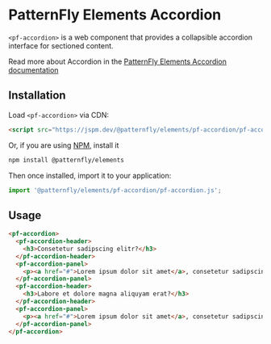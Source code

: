 # PatternFly Elements Accordion
     
`<pf-accordion>` is a web component that provides a collapsible accordion interface for sectioned content.

Read more about Accordion in the [PatternFly Elements Accordion documentation](https://patternflyelements.org/components/accordion)

##  Installation

Load `<pf-accordion>` via CDN:

```html
<script src="https://jspm.dev/@patternfly/elements/pf-accordion/pf-accordion.js"></script>
```

Or, if you are using [NPM](https://npm.im), install it

```bash
npm install @patternfly/elements
```

Then once installed, import it to your application:

```js
import '@patternfly/elements/pf-accordion/pf-accordion.js';
```
## Usage

```html
<pf-accordion>
  <pf-accordion-header>
    <h3>Consetetur sadipscing elitr?</h3>
  </pf-accordion-header>
  <pf-accordion-panel>
    <p><a href="#">Lorem ipsum dolor sit amet</a>, consetetur sadipscing elitr, sed diam nonumy eirmod tempor invidunt ut labore et dolore magna aliquyam erat, sed diam voluptua. At vero eos et accusam et justo duo dolores et ea rebum.</p>
  </pf-accordion-panel>
  <pf-accordion-header>
    <h3>Labore et dolore magna aliquyam erat?</h3>
  </pf-accordion-header>
  <pf-accordion-panel>
    <p><a href="#">Lorem ipsum dolor sit amet</a>, consetetur sadipscing elitr, sed diam nonumy eirmod tempor invidunt ut labore et dolore magna aliquyam erat, sed diam voluptua. At vero eos et accusam et justo duo dolores et ea rebum.</p>
  </pf-accordion-panel>
</pf-accordion>
```
                                                          

